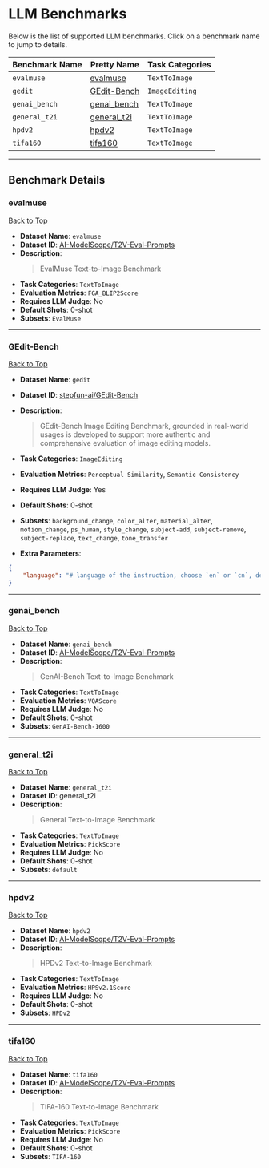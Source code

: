 # LLM Benchmarks

Below is the list of supported LLM benchmarks. Click on a benchmark name to jump to details.

| Benchmark Name | Pretty Name | Task Categories |
|------------|----------|----------|
| `evalmuse` | [evalmuse](#evalmuse) | `TextToImage` |
| `gedit` | [GEdit-Bench](#gedit-bench) | `ImageEditing` |
| `genai_bench` | [genai_bench](#genai_bench) | `TextToImage` |
| `general_t2i` | [general_t2i](#general_t2i) | `TextToImage` |
| `hpdv2` | [hpdv2](#hpdv2) | `TextToImage` |
| `tifa160` | [tifa160](#tifa160) | `TextToImage` |

---

## Benchmark Details

### evalmuse

[Back to Top](#llm-benchmarks)
- **Dataset Name**: `evalmuse`
- **Dataset ID**: [AI-ModelScope/T2V-Eval-Prompts](https://modelscope.cn/datasets/AI-ModelScope/T2V-Eval-Prompts/summary)
- **Description**:  
  > EvalMuse Text-to-Image Benchmark
- **Task Categories**: `TextToImage`
- **Evaluation Metrics**: `FGA_BLIP2Score`
- **Requires LLM Judge**: No
- **Default Shots**: 0-shot
- **Subsets**: `EvalMuse`


---

### GEdit-Bench

[Back to Top](#llm-benchmarks)
- **Dataset Name**: `gedit`
- **Dataset ID**: [stepfun-ai/GEdit-Bench](https://modelscope.cn/datasets/stepfun-ai/GEdit-Bench/summary)
- **Description**:  
  > GEdit-Bench Image Editing Benchmark, grounded in real-world usages is developed to support more authentic and comprehensive evaluation of image editing models.
- **Task Categories**: `ImageEditing`
- **Evaluation Metrics**: `Perceptual Similarity`, `Semantic Consistency`
- **Requires LLM Judge**: Yes
- **Default Shots**: 0-shot
- **Subsets**: `background_change`, `color_alter`, `material_alter`, `motion_change`, `ps_human`, `style_change`, `subject-add`, `subject-remove`, `subject-replace`, `text_change`, `tone_transfer`

- **Extra Parameters**: 
```json
{
    "language": "# language of the instruction, choose `en` or `cn`, default to `en`"
}
```

---

### genai_bench

[Back to Top](#llm-benchmarks)
- **Dataset Name**: `genai_bench`
- **Dataset ID**: [AI-ModelScope/T2V-Eval-Prompts](https://modelscope.cn/datasets/AI-ModelScope/T2V-Eval-Prompts/summary)
- **Description**:  
  > GenAI-Bench Text-to-Image Benchmark
- **Task Categories**: `TextToImage`
- **Evaluation Metrics**: `VQAScore`
- **Requires LLM Judge**: No
- **Default Shots**: 0-shot
- **Subsets**: `GenAI-Bench-1600`


---

### general_t2i

[Back to Top](#llm-benchmarks)
- **Dataset Name**: `general_t2i`
- **Dataset ID**: general_t2i
- **Description**:  
  > General Text-to-Image Benchmark
- **Task Categories**: `TextToImage`
- **Evaluation Metrics**: `PickScore`
- **Requires LLM Judge**: No
- **Default Shots**: 0-shot
- **Subsets**: `default`


---

### hpdv2

[Back to Top](#llm-benchmarks)
- **Dataset Name**: `hpdv2`
- **Dataset ID**: [AI-ModelScope/T2V-Eval-Prompts](https://modelscope.cn/datasets/AI-ModelScope/T2V-Eval-Prompts/summary)
- **Description**:  
  > HPDv2 Text-to-Image Benchmark
- **Task Categories**: `TextToImage`
- **Evaluation Metrics**: `HPSv2.1Score`
- **Requires LLM Judge**: No
- **Default Shots**: 0-shot
- **Subsets**: `HPDv2`


---

### tifa160

[Back to Top](#llm-benchmarks)
- **Dataset Name**: `tifa160`
- **Dataset ID**: [AI-ModelScope/T2V-Eval-Prompts](https://modelscope.cn/datasets/AI-ModelScope/T2V-Eval-Prompts/summary)
- **Description**:  
  > TIFA-160 Text-to-Image Benchmark
- **Task Categories**: `TextToImage`
- **Evaluation Metrics**: `PickScore`
- **Requires LLM Judge**: No
- **Default Shots**: 0-shot
- **Subsets**: `TIFA-160`

